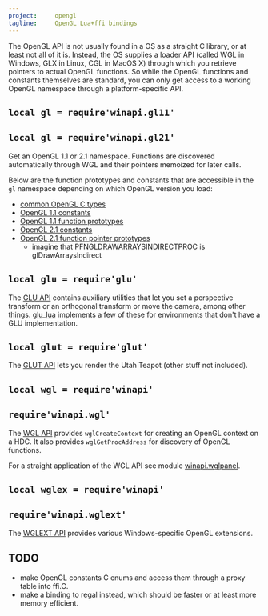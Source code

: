 ```yaml
---
project:     opengl
tagline:     OpenGL Lua+ffi bindings
---
```


The OpenGL API is not usually found in a OS as a straight C library, or at least not all of it is.
Instead, the OS supplies a loader API (called WGL in Windows, GLX in Linux, CGL in MacOS X) through
which you retrieve pointers to actual OpenGL functions. So while the OpenGL functions and constants
themselves are standard, you can only get access to a working OpenGL namespace through a
platform-specific API.

## `local gl = require'winapi.gl11'`
## `local gl = require'winapi.gl21'`

Get an OpenGL 1.1 or 2.1 namespace. Functions are discovered automatically through WGL and their
pointers memoized for later calls.

Below are the function prototypes and constants that are accessible in the `gl` namespace depending on
which OpenGL version you load:

  * [common OpenGL C types][gl_types]
  * [OpenGL 1.1 constants][gl_consts11]
  * [OpenGL 1.1 function prototypes][gl_funcs11]
  * [OpenGL 2.1 constants][gl_consts21]
  * [OpenGL 2.1 function pointer prototypes][gl_funcs21]
    * imagine that PFNGLDRAWARRAYSINDIRECTPROC is glDrawArraysIndirect

## `local glu = require'glu'`

The [GLU API](/opengl/glu_h.lua) contains auxiliary utilities that let you set a perspective transform
or an orthogonal transform or move the camera, among other things. [glu_lua] implements a few of these
for environments that don't have a GLU implementation.

## `local glut = require'glut'`

The [GLUT API] lets you render the Utah Teapot (other stuff not included).

## `local wgl = require'winapi'`
## `require'winapi.wgl'`

The [WGL API][winapi.wgl] provides `wglCreateContext` for creating an OpenGL context on a HDC.
It also provides `wglGetProcAddress` for discovery of OpenGL functions.

For a straight application of the WGL API see module [winapi.wglpanel].

## `local wglex = require'winapi'`
## `require'winapi.wglext'`

The [WGLEXT API][winapi.wglext] provides various Windows-specific OpenGL extensions.

## TODO

  * make OpenGL constants C enums and access them through a proxy table into ffi.C.
  * make a binding to regal instead, which should be faster or at least more memory efficient.


[gl_types]:     https://github.com/luapower/opengl/blob/master/gl_types.lua
[gl_consts11]:  https://github.com/luapower/opengl/blob/master/gl_consts11.lua
[gl_funcs11]:   https://github.com/luapower/opengl/blob/master/gl_funcs11.lua
[gl_consts21]:  https://github.com/luapower/opengl/blob/master/gl_consts21.lua
[gl_funcs21]:   https://github.com/luapower/opengl/blob/master/gl_funcs21.lua
[glut api]:     https://github.com/luapower/opengl/blob/master/glut.lua
[glu_lua]:      https://github.com/luapower/opengl/blob/master/glu_lua.lua

[winapi.wgl]:       https://github.com/luapower/winapi/blob/master/winapi/wgl.lua
[winapi.wglext]:    https://github.com/luapower/winapi/blob/master/winapi/wglext.lua
[winapi.wglpanel]:  https://github.com/luapower/winapi/blob/master/winapi/wglpanel.lua

